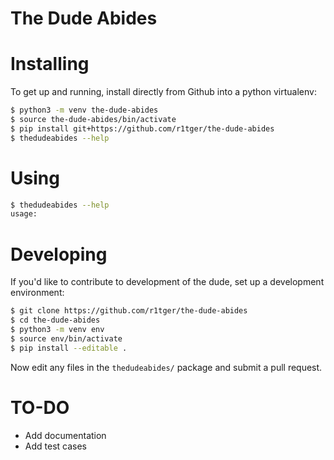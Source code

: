 # The Dude Abides

# Installing
To get up and running, install directly from Github into a python virtualenv:
```bash
$ python3 -m venv the-dude-abides
$ source the-dude-abides/bin/activate
$ pip install git+https://github.com/r1tger/the-dude-abides
$ thedudeabides --help
```

# Using
```bash
$ thedudeabides --help
usage:

```

# Developing
If you'd like to contribute to development of the dude, set up a development
environment:
```bash
$ git clone https://github.com/r1tger/the-dude-abides
$ cd the-dude-abides
$ python3 -m venv env
$ source env/bin/activate
$ pip install --editable .
```
Now edit any files in the ```thedudeabides/``` package and submit a pull
request.

# TO-DO
* Add documentation
* Add test cases
